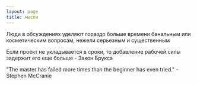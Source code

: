```yaml
---
layout: page
title: мысли
---
```

Люди в обсуждениях уделяют гораздо больше времени банальным или косметическим вопросам, нежели серьезным и существенным


Если проект не укладывается в сроки, то добавление рабочей силы задержит его еще больше - Закон Брукса

"The master has failed more times than the beginner has even tried." - Stephen McCranie
